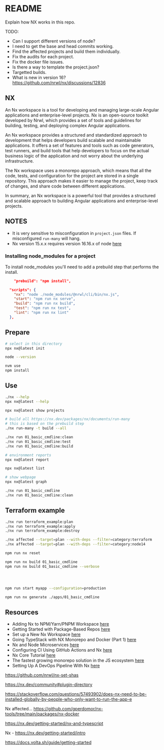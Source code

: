 # README

Explain how NX works in this repo.  

TODO:

* Can I support different versions of node?
* I need to get the base and  head commits working.
* Find the affected projects and build them individually.
* Fix the audits for each project.  
* Fix the docker file issues.  
* Is there a way to template the project.json?
* Targetted builds.
* What is new in version 16? https://github.com/nrwl/nx/discussions/12836

## NX

An Nx workspace is a tool for developing and managing large-scale Angular applications and enterprise-level projects. Nx is an open-source toolkit developed by Nrwl, which provides a set of tools and guidelines for building, testing, and deploying complex Angular applications.

An Nx workspace provides a structured and standardized approach to development that helps developers build scalable and maintainable applications. It offers a set of features and tools such as code generators, test runners, and build tools that help developers to focus on the actual business logic of the application and not worry about the underlying infrastructure.

The Nx workspace uses a monorepo approach, which means that all the code, tests, and configuration for the project are stored in a single repository. This approach makes it easier to manage the project, keep track of changes, and share code between different applications.

In summary, an Nx workspace is a powerful tool that provides a structured and scalable approach to building Angular applications and enterprise-level projects.

## NOTES

* It is very sensitive to misconfiguration in `project.json` files.  If misconfigured `run-many` will hang.  
* Nx version 15.x.x requires version 16.16.x of node [here](https://nx.dev/packages/workspace/documents/nx-nodejs-typescript-version-matrix)  

### Installing node_modules for a project

To install node_modules you'll need to add a prebuild step that performs the install.  

```json
    "prebuild": "npm install",
```


```json
  "scripts": {
    "nx": "node ./node_modules/@nrwl/cli/bin/nx.js",
    "start": "npm run nx serve",
    "build": "npm run nx build",
    "test": "npm run nx test",
    "lint": "npm run nx lint"
  },
```

## Prepare

```sh
# select in this directory
npx nx@latest init

node --version

nvm use
npm install 
```

## Use

```sh
./nx --help
npx nx@latest --help

npx nx@latest show projects

# build all https://nx.dev/packages/nx/documents/run-many
# this is based on the prebuild step
./nx run-many -t build --all              

./nx run 01_basic_cmdline:clean
./nx run 01_basic_cmdline:test
./nx run 01_basic_cmdline:build

# environment reports
npx nx@latest report

npx nx@latest list  

# show webpage
npx nx@latest graph

./nx run 01_basic_cmdline      
./nx run 01_basic_cmdline:clean
```

## Terraform example

```sh
./nx run terraform_example:plan 
./nx run terraform_example:apply
./nx run terraform_example:destroy
```



```sh
./nx affected --target=plan --with-deps --filter=category:terraform
./nx affected --target=plan --with-deps --filter=category:node14
```





```sh
npm run nx reset

npm run nx build 01_basic_cmdline   
npm run nx build 01_basic_cmdline --verbose




npm run start myapp --configuration=production 

npm run nx generate ./apps/01_basic_cmdline 
```


## Resources

* Adding Nx to NPM/Yarn/PNPM Workspace [here](https://nx.dev/recipes/adopting-nx/adding-to-monorepo)  
* Getting Started with Package-Based Repos [here](https://nx.dev/tutorials/package-based-repo-tutorial)  
* Set up a New Nx Workspace [here](https://nx.dev/recipes/getting-started/set-up-a-new-workspace)
* Going TypeStack with NX Monorepo and Docker (Part 1) [here](https://blog.devgenius.io/going-typestack-with-nx-monorepo-and-docker-part-1-d5ff257981f2)
* Nx and Node Microservices [here](https://blog.nrwl.io/nx-and-node-microservices-b6df3cd1bad6)
* Configuring CI Using GitHub Actions and Nx [here](https://nx.dev/recipes/ci/monorepo-ci-github-actions)
* Nx Core Tutorial [here](https://nx.dev/core-tutorial)  
* The fastest growing monorepo solution in the JS ecosystem [here](https://dev.to/nx/nx-the-fastest-growing-monorepo-solution-in-the-js-ecosystem-5en9)  
* Setting Up A DevOps Pipeline With Nx [here](https://christianlydemann.com/setting-up-a-devops-pipeline-with-nx/)  

https://github.com/nrwl/nx-set-shas

https://nx.dev/community#plugin-directory

https://stackoverflow.com/questions/57493902/does-nx-need-to-be-installed-globally-by-people-who-only-want-to-run-the-app-e

Nx affected…  https://github.com/gperdomor/nx-tools/tree/main/packages/nx-docker

https://nx.dev/getting-started/nx-and-typescript

Nx - https://nx.dev/getting-started/intro

https://docs.volta.sh/guide/getting-started
